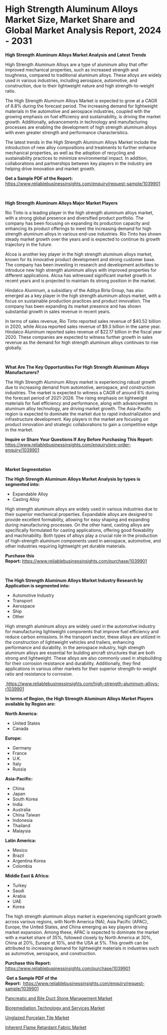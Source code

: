 <p><h1>High Strength Aluminum Alloys Market Size, Market Share and Global Market Analysis Report, 2024 - 2031</h1></p><p><strong>High Strength Aluminum Alloys Market Analysis and Latest Trends</strong></p>
<p><p>High Strength Aluminum Alloys are a type of aluminum alloy that offer improved mechanical properties, such as increased strength and toughness, compared to traditional aluminum alloys. These alloys are widely used in various industries, including aerospace, automotive, and construction, due to their lightweight nature and high strength-to-weight ratio.</p><p>The High Strength Aluminum Alloys Market is expected to grow at a CAGR of 8.8% during the forecast period. The increasing demand for lightweight materials in the automotive and aerospace industries, coupled with the growing emphasis on fuel efficiency and sustainability, is driving the market growth. Additionally, advancements in technology and manufacturing processes are enabling the development of high strength aluminum alloys with even greater strength and performance characteristics.</p><p>The latest trends in the High Strength Aluminum Alloys Market include the introduction of new alloy compositions and treatments to further enhance mechanical properties, as well as the adoption of recycling and sustainability practices to minimize environmental impact. In addition, collaborations and partnerships between key players in the industry are helping drive innovation and market growth.</p></p>
<p><strong>Get a Sample PDF of the Report:&nbsp;</strong> <a href="https://www.reliablebusinessinsights.com/enquiry/request-sample/1039901">https://www.reliablebusinessinsights.com/enquiry/request-sample/1039901</a></p>
<p>&nbsp;</p>
<p><strong>High Strength Aluminum Alloys Major Market Players</strong></p>
<p><p>Rio Tinto is a leading player in the high strength aluminum alloys market, with a strong global presence and diversified product portfolio. The company has been focusing on expanding its production capacity and enhancing its product offerings to meet the increasing demand for high strength aluminum alloys in various end-use industries. Rio Tinto has shown steady market growth over the years and is expected to continue its growth trajectory in the future.</p><p>Alcoa is another key player in the high strength aluminum alloys market, known for its innovative product development and strong customer base. The company has been investing in research and development activities to introduce new high strength aluminum alloys with improved properties for different applications. Alcoa has witnessed significant market growth in recent years and is projected to maintain its strong position in the market.</p><p>Hindalco Aluminum, a subsidiary of the Aditya Birla Group, has also emerged as a key player in the high strength aluminum alloys market, with a focus on sustainable production practices and product innovation. The company has been expanding its market presence and has shown substantial growth in sales revenue in recent years.</p><p>In terms of sales revenue, Rio Tinto reported sales revenue of $40.52 billion in 2020, while Alcoa reported sales revenue of $9.3 billion in the same year. Hindalco Aluminum reported sales revenue of $22.17 billion in the fiscal year 2020. These companies are expected to witness further growth in sales revenue as the demand for high strength aluminum alloys continues to rise globally.</p></p>
<p>&nbsp;</p>
<p><strong>What Are The Key Opportunities For High Strength Aluminum Alloys Manufacturers?</strong></p>
<p><p>The High Strength Aluminum Alloys market is experiencing robust growth due to increasing demand from automotive, aerospace, and construction industries. The market is expected to witness a CAGR of around 6% during the forecast period of 2021-2026. The rising emphasis on lightweight materials for fuel efficiency and performance, along with advancements in aluminum alloy technology, are driving market growth. The Asia-Pacific region is expected to dominate the market due to rapid industrialization and infrastructure development. Key players in the market are focusing on product innovation and strategic collaborations to gain a competitive edge in the market.</p></p>
<p><strong>Inquire or Share Your Questions If Any Before Purchasing This Report:</strong> <a href="https://www.reliablebusinessinsights.com/enquiry/pre-order-enquiry/1039901">https://www.reliablebusinessinsights.com/enquiry/pre-order-enquiry/1039901</a></p>
<p>&nbsp;</p>
<p><strong>Market Segmentation</strong></p>
<p><strong>The High Strength Aluminum Alloys Market Analysis by types is segmented into:</strong></p>
<p><ul><li>Expandable Alloy</li><li>Casting Alloy</li></ul></p>
<p><p>High strength aluminum alloys are widely used in various industries due to their superior mechanical properties. Expandable alloys are designed to provide excellent formability, allowing for easy shaping and expanding during manufacturing processes. On the other hand, casting alloys are specifically formulated for casting applications, offering good flowability and machinability. Both types of alloys play a crucial role in the production of high-strength aluminum components used in aerospace, automotive, and other industries requiring lightweight yet durable materials.</p></p>
<p><strong>Purchase this Report:&nbsp;</strong><a href="https://www.reliablebusinessinsights.com/purchase/1039901">https://www.reliablebusinessinsights.com/purchase/1039901</a></p>
<p>&nbsp;</p>
<p><strong>The High Strength Aluminum Alloys Market Industry Research by Application is segmented into:</strong></p>
<p><ul><li>Automotive Industry</li><li>Transport</li><li>Aerospace</li><li>Ship</li><li>Other</li></ul></p>
<p><p>High strength aluminum alloys are widely used in the automotive industry for manufacturing lightweight components that improve fuel efficiency and reduce carbon emissions. In the transport sector, these alloys are utilized in the construction of lightweight vehicles and trailers, enhancing performance and durability. In the aerospace industry, high strength aluminum alloys are essential for building aircraft structures that are both strong and lightweight. These alloys are also commonly used in shipbuilding for their corrosion resistance and durability. Additionally, they find applications in various other markets for their superior strength-to-weight ratio and resistance to corrosion.</p></p>
<p><a href="https://www.reliablebusinessinsights.com/high-strength-aluminum-alloys-r1039901">&nbsp;https://www.reliablebusinessinsights.com/high-strength-aluminum-alloys-r1039901</a></p>
<p><strong>In terms of Region, the High Strength Aluminum Alloys Market Players available by Region are:</strong></p>
<p>
    <p> <strong> North America: </strong>
        <ul>
            <li>United States</li>
            <li>Canada</li>
        </ul>
        </p> 
    <p> <strong> Europe: </strong>
        <ul>
            <li>Germany</li>
            <li>France</li>
            <li>U.K.</li>
            <li>Italy</li>
            <li>Russia</li>
        </ul>
        </p> 
    <p> <strong> Asia-Pacific: </strong>
        <ul>
            <li>China</li>
            <li>Japan</li>
            <li>South Korea</li>
            <li>India</li>
            <li>Australia</li>
            <li>China Taiwan</li>
            <li>Indonesia</li>
            <li>Thailand</li>
            <li>Malaysia</li>
        </ul>
        </p> 
    <p> <strong> Latin America: </strong>
        <ul>
            <li>Mexico</li>
            <li>Brazil</li>
            <li>Argentina Korea</li>
            <li>Colombia</li>
        </ul>
        </p> 
    <p> <strong> Middle East & Africa: </strong>
        <ul>
            <li>Turkey</li>
            <li>Saudi</li>
            <li>Arabia</li>
            <li>UAE</li>
            <li>Korea</li>
        </ul>
    </p>
    </p>
<p><p>The high strength aluminum alloys market is experiencing significant growth across various regions, with North America (NA), Asia Pacific (APAC), Europe, the United States, and China emerging as key players driving market expansion. Among these, APAC is expected to dominate the market with a market share of 35%, followed closely by North America at 30%, China at 20%, Europe at 10%, and the USA at 5%. This growth can be attributed to increasing demand for lightweight materials in industries such as automotive, aerospace, and construction.</p></p>
<p><strong>Purchase this Report: </strong><a href="https://www.reliablebusinessinsights.com/purchase/1039901">https://www.reliablebusinessinsights.com/purchase/1039901</a></p>
<p>&nbsp;<strong>Get a Sample PDF of the Report:&nbsp;&nbsp;</strong><a href="https://www.reliablebusinessinsights.com/enquiry/request-sample/1039901">https://www.reliablebusinessinsights.com/enquiry/request-sample/1039901</a></p>
<p><strong></strong></p>
<p><p><a href="https://www.linkedin.com/pulse/pancreatic-bile-duct-stone-management-market-size-trends-complete-ok0we">Pancreatic and Bile Duct Stone Management Market</a></p><p><a href="https://www.linkedin.com/pulse/bioremediation-technology-servicesnbspmarket-focuses-market-bxx2e">Bioremediation Technology and Services Market</a></p><p><a href="https://github.com/iprahimabdulrahmman/Market-Research-Report-List-1/blob/main/unglazed-porcelain-tile-market.md">Unglazed Porcelain Tile Market</a></p><p><a href="https://github.com/NaomieConner2023/Market-Research-Report-List-1/blob/main/inherent-flame-retardant-fabric-market.md">Inherent Flame Retardant Fabric Market</a></p></p>
